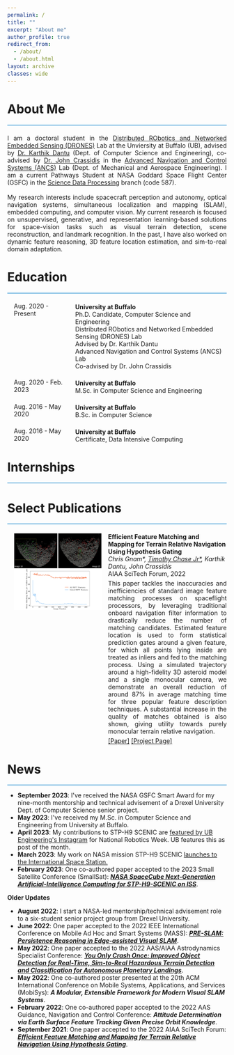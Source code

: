 ```yaml
---
permalink: /
title: ""
excerpt: "About me"
author_profile: true
redirect_from: 
  - /about/
  - /about.html
layout: archive
classes: wide
---
```


<!-- Custom Styles -->
<style>

	/* Sticky navigation bar */
	.masthead {
		position: fixed;
		top: 0;
		width: 100%;
		background: white;
		height: 65px;
	}

	body {
		padding-top: 65px;
	}

	.sidebar {
		top: 65px;
	}

	h1::before {
		display: block;
		content: " ";
		margin-top: -65px;
		height: 65px;
		visibility: hidden;
		pointer-events: none;
	}

	/* Sticky navigation bar end */

	/* Change sidebar settings */
	/* .sidebar {
		opacity: 0.9;
	} */

	/* .author__avatar img {
		max-width: 140px;
	} */

	/* .sidebar {
		font-size: 22px;
	} */

	/* .author__bio,
	.author__urls {
		font-size: 18px;
	} */

	.section-sep {
		margin-bottom: 5px;
		border-width: 0px 0px 2px 0px;
		border-style: solid;
		border-color: #6cb3e0;
	}

	.section-vspace-top {
		margin-top: 30px;
	}

	.vspace-top {
		margin-top: 20px;
	}

	.paper-title {
		font-weight: bold;
	}

	.paper-desc {
		margin-top: 5px;
		text-align: justify;
	}

	.paper-links {
		margin-top: 5px;
	}

	.paper-bib {
		font-size: 14px;
	}

	.paper-authors {
		font-size: 14px;
		font-style: italic;
	}

	.edu-title {
		font-weight: bold;
		margin-top: 2px;
	}

	.edu-desc {}

	.content {
		text-align: justify;
	}

	.row {
		display: -webkit-box;
		display: -ms-flexbox;
		display: flex;
		-ms-flex-wrap: wrap;
		flex-wrap: wrap;
		/*margin-right: -15px;
	margin-left: -15px;*/
	}

	.col {
		-ms-flex-preferred-size: 0;
		flex-basis: 0;
		-webkit-box-flex: 1;
		-ms-flex-positive: 1;
		flex-grow: 1;
		max-width: 100%;
	}

	.col-sm-3,
	.col-sm-4 {
		position: relative;
		width: 100%;
		min-height: 1px;
		padding-right: 15px;
		padding-left: 15px;
	}

	.col-sm-3 {
		-webkit-box-flex: 0;
		-ms-flex: 0 0 40%;
		flex: 0 0 40%;
		max-width: 40%;
	}

	.col-sm-4 {
		-webkit-box-flex: 0;
		-ms-flex: 0 0 25%;
		flex: 0 0 25%;
		max-width: 25%;
	}

	.img-fluid {
		max-width: 100%;
		height: auto;
	}
</style>

<!-- ABOUT ===================================================== -->
<div class='section-sep' id="about">
	<h1>About Me</h1>
</div>

<div class='content vspace-top'>
		I am a doctoral student in the <a href="https://droneslab.github.io/">Distributed RObotics and Networked Embedded Sensing (DRONES)</a> Lab at the Unviersity at Buffalo (UB), advised by <a href="https://engineering.buffalo.edu/computer-science-engineering/people/faculty-directory.host.html/content/shared/engineering/computer-science-engineering/profiles/faculty/dantu-karthik.detail.html">Dr. Karthik Dantu</a> (Dept. of Computer Science and Engineering), co-advised by <a href="https://engineering.buffalo.edu/mechanical-aerospace/people/faculty/j-crassidis.html">Dr. John Crassidis</a> in the <a href="https://ancs.eng.buffalo.edu/index.php/Main_Page">Advanced Navigation and Control Systems (ANCS)</a> Lab (Dept. of Mechanical and Aerospace Engineering). I am a current Pathways Student at NASA Goddard Space Flight Center (GSFC) in the <a href="https://sed.gsfc.nasa.gov/etd/587">Science Data Processing</a> branch (code 587).<br>
    <br>
    My research interests include spacecraft perception and autonomy, optical navigation systems, simultaneous localization and mapping (SLAM), embedded computing, and computer vision. My current research is focused on unsupervised, generative, and representation learning-based solutions for space-vision tasks such as visual terrain detection, scene reconstruction, and landmark recognition. In the past, I have also worked on dynamic feature reasoning, 3D feature location estimation, and sim-to-real domain adaptation. 
</div>

<!-- EDUCATION ===================================================== -->
<div class='section-sep section-vspace-top'>
	<h1>Education</h1>
</div>

<div class='row vspace-top'>
  <div class="col-sm-4">
        Aug. 2020 - Present
	</div>
  <div class="col">
    <div class='edu-title'>
      University at Buffalo
    </div>
			<div class="edu-desc">
				Ph.D. Candidate, Computer Science and Engineering<br>
        Distributed RObotics and Networked Embedded Sensing (DRONES) Lab<br>
        Advised by Dr. Karthik Dantu<br>
        Advanced Navigation and Control Systems (ANCS) Lab<br>
        Co-advised by Dr. John Crassidis
			</div>
		</div>
</div>

<div class='row vspace-top'>
  <div class="col-sm-4">
        Aug. 2020 - Feb. 2023
	</div>
  <div class="col">
    <div class='edu-title'>
      University at Buffalo
    </div>
			<div class="edu-desc">
				M.Sc. in Computer Science and Engineering
			</div>
		</div>
</div>

<div class='row vspace-top'>
  <div class="col-sm-4">
        Aug. 2016 - May 2020
	</div>
  <div class="col">
    <div class='edu-title'>
      University at Buffalo
    </div>
			<div class="edu-desc">
				B.Sc. in Computer Science
			</div>
		</div>
</div>

<div class='row vspace-top'>
  <div class="col-sm-4">
        Aug. 2016 - May 2020
	</div>
  <div class="col">
    <div class='edu-title'>
      University at Buffalo
    </div>
			<div class="edu-desc">
				Certificate, Data Intensive Computing
			</div>
		</div>
</div>

<!-- INTERNSHIPS ===================================================== -->
<div class='section-sep section-vspace-top'>
		<h1>Internships</h1>
</div>

<!-- <div class='row vspace-top'>
  <div class="col-sm-4">
    Apr 2023 - Nov 2023
  </div>
  <div class="col">
    <div class='edu-title'>
      Google Zurich, Switzerland
    </div>
    <div class="edu-desc">
      Student Researcher
    </div>
  </div>
</div> -->

<!-- PUBLICATIONS ===================================================== -->
<div class='section-sep section-vspace-top'>
		<h1>Select Publications</h1>
</div>

<!-- MHT ----- -->
<div class='row vspace-top'>
		<div class="col-sm-3">
			<a href="/assets/images/mht.png"><img src='/assets/images/mht.png' class='img-fluid'></a>
		</div>
		<div class="col">
			<div class='paper-title'>
				Efficient Feature Matching and Mapping for Terrain Relative Navigation Using Hypothesis Gating
			</div>
			<div class='paper-authors'>
				Chris Gnam*, <u>Timothy Chase Jr*</u>, Karthik Dantu, John Crassidis
			</div>
			<div class='paper-bib'>
				AIAA SciTech Forum, 2022
			</div>
			<div class='paper-desc'>
				This paper tackles the inaccuracies and inefficiencies of standard image feature matching processes on spaceflight processors, by leveraging traditional onboard navigation filter information to drastically reduce the number of matching candidates. Estimated feature location is used to form statistical prediction gates around a given feature, for which all points lying inside are treated as inliers and fed to the matching process. Using a simulated trajectory around a high-fidelity 3D asteroid model and a single monocular camera, we demonstrate an overall reduction of around 87% in average matching time for three popular feature description techniques. A substantial increase in the quality of matches obtained is also shown, giving utility towards purely monocular terrain relative navigation.
			</div>
			<div class='paper-links'>
				<a href="https://arc.aiaa.org/doi/10.2514/6.2022-2513" target="_blank">[Paper]</a>
				<a href="https://tjchase34.github.io/mht/" target="_blank">[Project Page]</a>
			</div>
		</div>
	</div>

<!-- NEWS ===================================================== -->
<div class='section-sep section-vspace-top'>
		<h1>News</h1>
</div>

<!-- TODO: ADD -->
<!-- Aero papers -->
<!-- NERC poster presentation -->
<!-- EDP poster presentation -->

- **September 2023**: I've received the NASA GSFC Smart Award for my nine-month mentorship and technical advisement of a Drexel University Dept. of Computer Science senior project.
- **May 2023**: I've received my M.Sc. in Computer Science and Engineering from University at Buffalo.
- **April 2023**: My contributions to STP-H9 SCENIC are <a href="https://www.instagram.com/p/CrBefvXJBvy/?img_index=1">featured by UB Engineering's Instagram</a> for National Robotics Week. UB features this as post of the month.
- **March 2023**: My work on NASA mission STP-H9 SCENIC <a href="https://twitter.com/SpaceX/status/1635803956533399553?s=20">launches to the International Space Station.</a>
- **February 2023**: One co-authored paper accepted to the 2023 Small Satellite Conference (SmallSat): <b><i><a href="https://digitalcommons.usu.edu/smallsat/2023/all2023/147/">NASA SpaceCube Next-Generation Artificial-Intelligence Computing for STP-H9-SCENIC on ISS</a></i></b>.

**Older Updates**

- **August 2022**: I start a NASA-led mentorship/technical advisement role to a six-student senior project group from Drexel University.
- **June 2022**: One paper accepted to the 2022 IEEE International Conference on Mobile Ad Hoc and Smart Systems (MASS): <b><i><a href="https://ieeexplore.ieee.org/abstract/document/9973604">PRE-SLAM: Persistence Reasoning in Edge-assisted Visual SLAM</a></i></b>.
- **May 2022**: One paper accepted to the 2022 AAS/AIAA Astrodynamics Specialist Conference: <b><i><a href="https://arxiv.org/abs/2303.04891">You Only Crash Once: Improved Object Detection for Real-Time, Sim-to-Real Hazardous Terrain Detection and Classification for Autonomous Planetary Landings</a></i></b>.
- **May 2022**: One co-authored poster presented at the 20th ACM International Conference on Mobile Systems, Applications, and Services (MobiSys): <b><i>A Modular, Extensible Framework for Modern Visual SLAM Systems</i></b>.
- **February 2022**: One co-authored paper accepted to the 2022 AAS Guidance, Navigation and Control Conference: <b><i>Attitude Determination via Earth Surface Feature Tracking Given Precise Orbit Knowledge</i></b>.
- **September 2021**: One paper accepted to the 2022 AIAA SciTech Forum: <b><i><a href="https://arc.aiaa.org/doi/abs/10.2514/6.2022-2513">Efficient Feature Matching and Mapping for Terrain Relative Navigation Using Hypothesis Gating</a></i></b>.

<!-- - August 2020: I start an undergraduate teaching assistantship for CSE 421/521: Introduction to Operating Systems. -->
